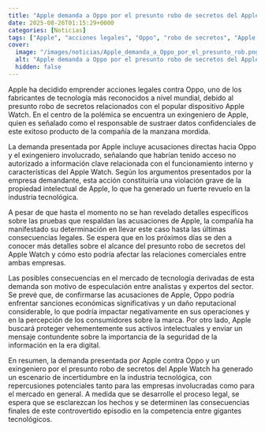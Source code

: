```yaml
---
title: "Apple demanda a Oppo por el presunto robo de secretos del Apple Watch"
date: 2025-08-26T01:15:29+0000
categories: [Noticias]
tags: ["Apple", "acciones legales", "Oppo", "robo de secretos", "Apple Watch", "demanda", "propiedad intelectual", "tecnología", "empresa", "industria tecnológica", "información confidencial", "mercado", "sanciones económicas", "seguridad de la información."]
cover:
  image: "/images/noticias/Apple_demanda_a_Oppo_por_el_presunto_rob.png"
  alt: "Apple demanda a Oppo por el presunto robo de secretos del Apple Watch"
  hidden: false
---
```


Apple ha decidido emprender acciones legales contra Oppo, uno de los fabricantes de tecnología más reconocidos a nivel mundial, debido al presunto robo de secretos relacionados con el popular dispositivo Apple Watch. En el centro de la polémica se encuentra un exingeniero de Apple, quien es señalado como el responsable de sustraer datos confidenciales de este exitoso producto de la compañía de la manzana mordida.

La demanda presentada por Apple incluye acusaciones directas hacia Oppo y el exingeniero involucrado, señalando que habrían tenido acceso no autorizado a información clave relacionada con el funcionamiento interno y características del Apple Watch. Según los argumentos presentados por la empresa demandante, esta acción constituiría una violación grave de la propiedad intelectual de Apple, lo que ha generado un fuerte revuelo en la industria tecnológica.

A pesar de que hasta el momento no se han revelado detalles específicos sobre las pruebas que respaldan las acusaciones de Apple, la compañía ha manifestado su determinación en llevar este caso hasta las últimas consecuencias legales. Se espera que en los próximos días se den a conocer más detalles sobre el alcance del presunto robo de secretos del Apple Watch y cómo esto podría afectar las relaciones comerciales entre ambas empresas.

Las posibles consecuencias en el mercado de tecnología derivadas de esta demanda son motivo de especulación entre analistas y expertos del sector. Se prevé que, de confirmarse las acusaciones de Apple, Oppo podría enfrentar sanciones económicas significativas y un daño reputacional considerable, lo que podría impactar negativamente en sus operaciones y en la percepción de los consumidores sobre la marca. Por otro lado, Apple buscará proteger vehementemente sus activos intelectuales y enviar un mensaje contundente sobre la importancia de la seguridad de la información en la era digital.

En resumen, la demanda presentada por Apple contra Oppo y un exingeniero por el presunto robo de secretos del Apple Watch ha generado un escenario de incertidumbre en la industria tecnológica, con repercusiones potenciales tanto para las empresas involucradas como para el mercado en general. A medida que se desarrolle el proceso legal, se espera que se esclarezcan los hechos y se determinen las consecuencias finales de este controvertido episodio en la competencia entre gigantes tecnológicos.
